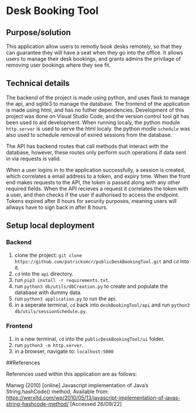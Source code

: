 # Desk Booking Tool

## Purpose/solution

This application allow users to remotly book desks remotely, so that they can guarantee they will have a seat when they go into the office. It allows users to manage their desk bookings, and grants admins the privilage of removing user bookings where they see fit.

## Technical details

The backend of the project is made using python, and uses flask to manage the api, and sqlite3 to manage the database. The frontend of the application is made using html, and has no futher dependencies. Development of this project was done on Visual Studio Code, and the version control tool git has been used to aid development. When running localy, the python module `http.server` is used to serve the html localy. the python modle `schedule` was also used to schedule removal of exired sessions from the database.

The API has backend routes that call methods that interact with the database, however, these routes only perform such operations if data sent in via requests is valid.

When a user logins in to the application successfully, a session is created, which correlates a email address to a token, and expiry time. When the front end makes requests to the API, the token is passed along with any other required fields. When the API recieves a request it correlates the token with a user, and then checks if the user if authorised to access the endpoint. Tokens expired after 8 hours for security purposes, meaning users will allways have to sign back in after 8 hours.

## Setup local deployment
### Backend
1. clone the project: `git clone https://github.com/patricksmcr/publicDeskBookingTool.git` and `cd` into it.
2. `cd` into the `api` directory.
3. run `pip3 install -r requirements.txt`.
3. run `python3 db/utils/dbCreation.py` to create and populate the database with dummy data.
4. run `python3 application.py` to run the api.
5. in a seperate terminal, `cd` back into `deskBookingTool/api` and run `python3 db/utils/sessionSchedule.py`.
 
### Frontend
1. in a new terminal, `cd` into the `publicDeskBookingTool/ui` folder.
2. run `python3 -m http.server`.
3. in a browser, navigate to: `localhost:5000`

##References

References used within this application are as follows: 

Manwg (2010) [online] Javascript implementation of Java’s String.hashCode() method, Available from: https://werxltd.com/wp/2010/05/13/javascript-implementation-of-javas-string-hashcode-method/ [Accessed 26/09/22]
